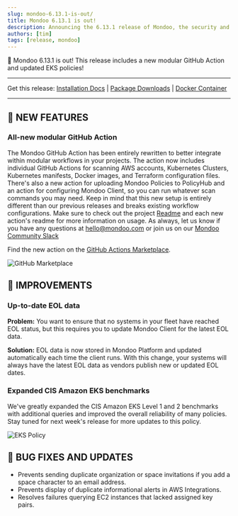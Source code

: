 ```yaml
---
slug: mondoo-6.13.1-is-out/
title: Mondoo 6.13.1 is out!
description: Announcing the 6.13.1 release of Mondoo, the security and compliance platform that prioritizes risks that matter most in your infrastructure.
authors: [tim]
tags: [release, mondoo]
---
```


🥳 Mondoo 6.13.1 is out! This release includes a new modular GitHub Action and updated EKS policies!

---

Get this release: [Installation Docs](/cnspec/) | [Package Downloads](https://releases.mondoo.com/mondoo/) | [Docker Container](https://hub.docker.com/r/mondoo/client)

---

## 🎉 NEW FEATURES

### All-new modular GitHub Action

The Mondoo GitHub Action has been entirely rewritten to better integrate within modular workflows in your projects. The action now includes individual GitHub Actions for scanning AWS accounts, Kubernetes Clusters, Kubernetes manifests, Docker images, and Terraform configuration files. There's also a new action for uploading Mondoo Policies to PolicyHub and an action for configuring Mondoo Client, so you can run whatever scan commands you may need. Keep in mind that this new setup is entirely different than our previous releases and breaks existing workflow configurations. Make sure to check out the project [Readme](https://github.com/mondoohq/actions/blob/main/README.md) and each new action's readme for more information on usage. As always, let us know if you have any questions at [hello@mondoo.com](mailto:hello@mondoo.com) or join us on our [Mondoo Community Slack](https://mondoo.link/slack)

Find the new action on the [GitHub Actions Marketplace](https://github.com/marketplace/actions/mondoo-action).

![GitHub Marketplace](/img/releases/2022-08-30-mondoo-6.13.1-is-out/action.png)

## 🧹 IMPROVEMENTS

### Up-to-date EOL data

**Problem:** You want to ensure that no systems in your fleet have reached EOL status, but this requires you to update Mondoo Client for the latest EOL data.

**Solution:** EOL data is now stored in Mondoo Platform and updated automatically each time the client runs. With this change, your systems will always have the latest EOL data as vendors publish new or updated EOL dates.

### Expanded CIS Amazon EKS benchmarks

We've greatly expanded the CIS Amazon EKS Level 1 and 2 benchmarks with additional queries and improved the overall reliability of many policies. Stay tuned for next week's release for more updates to this policy.

![EKS Policy](/img/releases/2022-08-30-mondoo-6.13.1-is-out/eks.png)

## 🐛 BUG FIXES AND UPDATES

- Prevents sending duplicate organization or space invitations if you add a space character to an email address.
- Prevents display of duplicate informational alerts in AWS Integrations.
- Resolves failures querying EC2 instances that lacked assigned key pairs.
